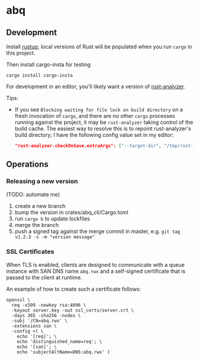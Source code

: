 # abq

## Development

Install [rustup](https://rustup.rs); local versions of Rust will be populated
when you run `cargo` in this project.

Then install cargo-insta for testing

```
cargo install cargo-insta
```

For development in an editor, you'll likely want a version of
[rust-analyzer](https://rust-analyzer.github.io/manual.html#installation).

Tips:

- If you see `Blocking waiting for file lock on build directory` on a fresh
  invocation of `cargo`, and there are no other `cargo` processes running
  against the project, it may be `rust-analyzer` taking control of the build
  cache. The easiest way to resolve this is to repoint rust-analyzer's build
  directory; I have the following config value set in my editor:

  ```json
  "rust-analyzer.checkOnSave.extraArgs": ["--target-dir", "/tmp/rust-analyzer-check"],
  ```

## Operations

### Releasing a new version

(TODO: automate me)

1. create a new branch
2. bump the version in crates/abq_cli/Cargo.toml
3. run `cargo b` to update lockfiles
4. merge the branch
5. push a signed tag against the merge commit in master, e.g. `git tag v1.2.3 -s -m "version message"`

### SSL Certificates

When TLS is enabled, clients are designed to communicate with a queue instance
with SAN DNS name `abq.rwx` and a self-signed certificate that is passed to the
client at runtime.

An example of how to create such a certificate follows:

```
openssl \
  req -x509 -newkey rsa:4096 \
  -keyout server.key -out ssl_certs/server.crt \
  -days 365 -sha256 -nodes \
  -subj '/CN=abq.rwx' \
  -extensions san \
  -config <( \
    echo '[req]'; \
    echo 'distinguished_name=req'; \
    echo '[san]'; \
    echo 'subjectAltName=DNS:abq.rwx' )
```
